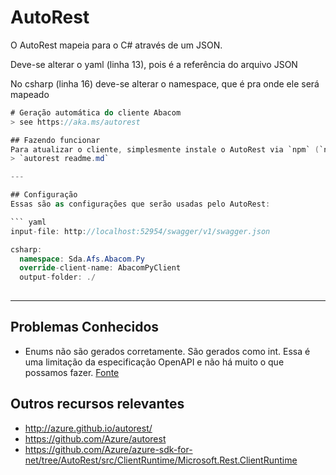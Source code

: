 # AutoRest

O AutoRest mapeia para o C\# através de um JSON.

Deve-se alterar o yaml \(linha 13\), pois é a referência do arquivo JSON

No csharp \(linha 16\) deve-se alterar o namespace, que é pra onde ele será mapeado

```csharp
# Geração automática do cliente Abacom
> see https://aka.ms/autorest

## Fazendo funcionar
Para atualizar o cliente, simplesmente instale o AutoRest via `npm` (`npm install -g autorest`) e depois execute (no mesmo caminho deste arquivo):
> `autorest readme.md`

---

## Configuração
Essas são as configurações que serão usadas pelo AutoRest:

``` yaml 
input-file: http://localhost:52954/swagger/v1/swagger.json

csharp:
  namespace: Sda.Afs.Abacom.Py
  override-client-name: AbacomPyClient
  output-folder: ./
  
```

---

## Problemas Conhecidos
- Enums não são gerados corretamente. São gerados como int. Essa é uma limitação da especificação OpenAPI e não há muito o que possamos fazer. [Fonte](https://github.com/domaindrivendev/Swashbuckle/issues/1113)

## Outros recursos relevantes
  - http://azure.github.io/autorest/
  - https://github.com/Azure/autorest
  - https://github.com/Azure/azure-sdk-for-net/tree/AutoRest/src/ClientRuntime/Microsoft.Rest.ClientRuntime
```

